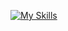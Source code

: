 [![My Skills](https://skillicons.dev/icons?i=html,css,tailwind,js,ts,react,java,spring,mongodb,postgres,nodejs,postman)](https://skillicons.dev)
